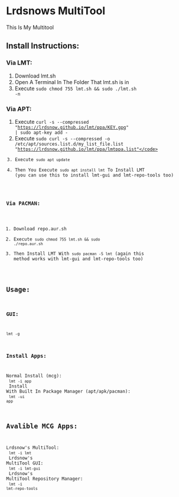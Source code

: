# Lrdsnows MultiTool

This Is My Multitool 

## Install Instructions:

### Via LMT:

1. Download lmt.sh<br />
2. Open A Terminal In The Folder That lmt.sh is in<br />
3. Execute <code>sudo chmod 755 lmt.sh && sudo ./lmt.sh -n</code>

### Via APT:

1. Execute <code>curl -s --compressed "https://lrdsnow.github.io/lmt/ppa/KEY.gpg" | sudo apt-key add -</code>
2. Execute <code>sudo curl -s --compressed -o /etc/apt/sources.list.d/my_list_file.list "https://lrdsnow.github.io/lmt/ppa/lmtppa.list"</code>
3. Execute <code>sudo apt update</code>
4. Then You Execute <code>sudo apt install lmt</code> To Install LMT (you can use this to install lmt-gui and lmt-repo-tools too)

### Via PACMAN:
1. Download repo.aur.sh
2. Execute <code>sudo chmod 755 lmt.sh && sudo ./repo.aur.sh</code>
3. Then Install LMT With <code>sudo pacman -S lmt</code> (again this method works with lmt-gui and lmt-repo-tools too) 

## Usage:

### GUI:

<code>lmt -g</code>

### Install Apps:

Normal Install (mcg):<br />
<code>lmt -i app</code><br />
Install With Built In Package Manager (apt/apk/pacman):<br />
<code>lmt -ui app</code><br />


## Avalible MCG Apps:

Lrdsnow's MultiTool:<br />
<code>lmt -i lmt</code><br />
Lrdsnow's MultiTool GUI:<br />
<code>lmt -i lmt-gui</code><br />
Lrdsnow's MultiTool Repository Manager:<br />
<code>lmt -i lmt-repo-tools</code><br />
